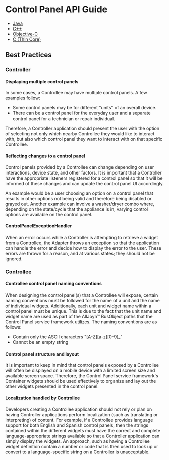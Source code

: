 # Control Panel API Guide

* [Java][controlpanel-java]
* [C++][controlpanel-cpp]
* [Objective-C][controlpanel-objc]
* [C (Thin Core)][controlpanel-c-thin]

## Best Practices

### Controller

#### Displaying multiple control panels

In some cases, a Controllee may have multiple control panels.
A few examples follow:

* Some control panels may be for different "units" of an
overall device.
* There can be a control panel for the everyday user and
a separate control panel for a technician or repair individual.

Therefore, a Controller application should present the
user with the option of selecting not only which nearby
Controllee they would like to interact with, but also which
control panel they want to interact with on that specific Controllee.

#### Reflecting changes to a control panel

Control panels provided by a Controllee can change depending
on user interactions, device state, and other factors. It is
important that a Controller have the appropriate listeners
registered for a control panel so that it will be informed
of these changes and can update the control panel UI accordingly.

An example would be a user choosing an option on a control
panel that results in other options not being valid and
therefore being disabled or grayed out. Another example can
involve a washer/dryer combo where, depending on the state/cycle
that the appliance is in, varying control options are available
on the control panel.

#### ControlPanelExceptionHandler

When an error occurs while a Controller is attempting to
retrieve a widget from a Controllee, the Adapter throws an
exception so that the application can handle the error and
decide how to display the error to the user. These errors
are thrown for a reason, and at various states; they should
not be ignored.

### Controllee

#### Controllee control panel naming conventions

When designing the control panel(s) that a Controllee will
expose, certain naming conventions must be followed for the
name of a unit and the name of individual widgets. Additionally,
each unit and widget name within a control panel must be unique.
This is due to the fact that the unit name and widget name
are used as part of the AllJoyn&trade; BusObject paths that the Control
Panel service framework utilizes. The naming conventions are as follows:

* Contain only the ASCII characters "[A-Z][a-z][0-9]_"
* Cannot be an empty string

#### Control panel structure and layout

It is important to keep in mind that control panels exposed by a
Controllee will often be displayed on a mobile device with a
limited screen size and available screen space. Therefore, the
Control Panel service framework's Container widgets should be
used effectively to organize and lay out the other widgets
presented in the control panel.

#### Localization handled by Controllee

Developers creating a Controllee application should not
rely or plan on having Controller applications perform
localization (such as translating or interpreting) of content.
For example, if a Controllee provides language support for
both English and Spanish control panels, then the strings
contained within the different widgets must have the correct
and complete language-appropriate strings available so that a
Controller application can simply display the widgets.
An approach, such as having a Controllee widget definition
contain a number or code that is then used to look up or
convert to a language-specific string on a Controller is unacceptable.




[controlpanel-java]: /develop/api-guide/controlpanel/java
[controlpanel-cpp]: /develop/api-guide/controlpanel/cpp
[controlpanel-objc]: /develop/api-guide/controlpanel/objc
[controlpanel-c-thin]: /develop/api-guide/controlpanel/c-thin
